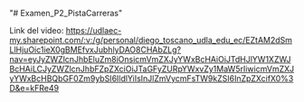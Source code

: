 "# Examen_P2_PistaCarreras" 

Link del video: https://udlaec-my.sharepoint.com/:v:/g/personal/diego_toscano_udla_edu_ec/EZtAM2dSmLlHjuOic1ieX0gBMEfvxJubhlyDAO8CHAbZLg?nav=eyJyZWZlcnJhbEluZm8iOnsicmVmZXJyYWxBcHAiOiJTdHJlYW1XZWJBcHAiLCJyZWZlcnJhbFZpZXciOiJTaGFyZURpYWxvZy1MaW5rIiwicmVmZXJyYWxBcHBQbGF0Zm9ybSI6IldlYiIsInJlZmVycmFsTW9kZSI6InZpZXcifX0%3D&e=kFRe49
